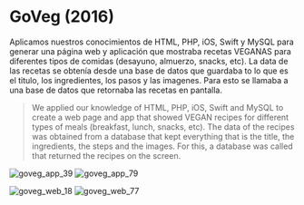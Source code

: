 # GoVeg (2016)

Aplicamos nuestros conocimientos de HTML, PHP, iOS, Swift y MySQL para generar una página web y aplicación que mostraba recetas VEGANAS para diferentes tipos de comidas (desayuno, almuerzo, snacks, etc). La data de las recetas se obtenía desde una base de datos que guardaba to lo que es el titulo, los ingredientes, los pasos y las imagenes. Para esto se llamaba a una base de datos que retornaba las recetas en pantalla. 

> We applied our knowledge of HTML, PHP, iOS, Swift and MySQL to create a web page and app that showed VEGAN recipes for different types of meals (breakfast, lunch, snacks, etc). The data of the recipes was obtained from a database that kept everything that is the title, the ingredients, the steps and the images. For this, a database was called that returned the recipes on the screen.


![goveg_app_39](https://user-images.githubusercontent.com/31099183/116835481-b083cc80-ab90-11eb-9198-f03e45a18c5d.jpg)
![goveg_app_79](https://user-images.githubusercontent.com/31099183/116835486-b37ebd00-ab90-11eb-8ffd-7f7ba8202215.jpg)

![goveg_web_18](https://user-images.githubusercontent.com/31099183/116835540-fb9ddf80-ab90-11eb-93ea-f10e1dfad8ff.jpg)
![goveg_web_77](https://user-images.githubusercontent.com/31099183/116835547-0193c080-ab91-11eb-8aa3-2fbddc544864.jpg)
